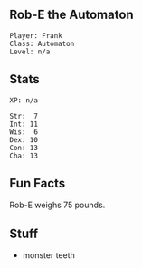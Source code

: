 
## Rob-E the Automaton

    Player: Frank
    Class: Automaton
    Level: n/a

## Stats

    XP: n/a

    Str:  7
    Int: 11
    Wis:  6
    Dex: 10
    Con: 13
    Cha: 13

## Fun Facts

Rob-E weighs 75 pounds.

## Stuff

* monster teeth

